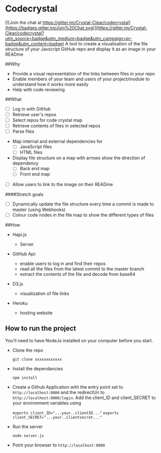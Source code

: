 # Codecrystal

[![Join the chat at https://gitter.im/Crystal-Clear/codecrystal](https://badges.gitter.im/Join%20Chat.svg)](https://gitter.im/Crystal-Clear/codecrystal?utm_source=badge&utm_medium=badge&utm_campaign=pr-badge&utm_content=badge)
A tool to create a visualisation of the file structure of your Javscript GitHub repo and display it as an image in your READme

##Why

* Provide a visual representation of the links between files in your repo
* Enable members of your team and users of your project/module to understand how it works more easily
* Help with code reviewing

##What

* [ ] Log in with GitHub
* [ ] Retrieve user's repos
* [ ] Select repos for code crystal map
* [ ] Retrieve contents of files in selected repos
* [ ] Parse files
* Map internal and external dependencies for  
  * [ ] JavaScript files
  * [ ] HTML files
* Display file structure on a map with arrows show the direction of dependency
  * [ ] Back end map
  * [ ] Front end map
* [ ] Allow users to link to the image on their READme

####Stretch goals

* [ ] Dynamically update the file structure every time a commit is made to master (using Webhooks)
* [ ] Colour code nodes in the file map to show the different types of files

##How

* Hapi.js
    * Server

* GitHub Api:
    * enable users to log in and find their repos
    * read all the files from the latest commit to the master branch
    * extract the contents of the file and decode from base64


* D3.js
   * visualization of file links

* Heroku
  * hosting website


## How to run the project

You'll need to have NodeJs installed on your computer before you start.

* Clone the repo

    `git clone xxxxxxxxxxxx`

* Install the dependancies

  `npm install`

* Create a Github Application with the entry point set to `http://localhost:8000` and the redirectUri to `http://localhost:8000/login`. Add the client_ID and client_SECRET to your environment variables using

  `exports client_ID="...your..clientID..."`
  `exports client_SECRET="...your..clientsecret..."`

* Run the server

  `node server.js`

* Point your browser to `http://localhost:8000`

